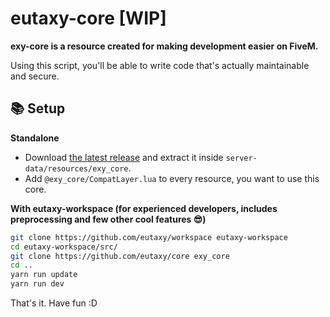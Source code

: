 # eutaxy-core [WIP]

**exy-core is a resource created for making development easier on FiveM.**

Using this script, you'll be able to write code that's actually maintainable and secure.

## 📚 Setup

**Standalone**

- Download [the latest release](https://github.com/eutaxy/core/releases/latest) and extract it inside `server-data/resources/exy_core`.
- Add `@exy_core/CompatLayer.lua` to every resource, you want to use this core.

**With eutaxy-workspace (for experienced developers, includes preprocessing and few other cool features 😎)**

```sh
git clone https://github.com/eutaxy/workspace eutaxy-workspace
cd eutaxy-workspace/src/
git clone https://github.com/eutaxy/core exy_core
cd ..
yarn run update
yarn run dev
```

That's it. Have fun :D
